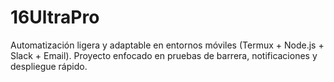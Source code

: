 # 16UltraPro
Automatización ligera y adaptable en entornos móviles (Termux + Node.js + Slack + Email). Proyecto enfocado en pruebas de barrera, notificaciones y despliegue rápido.
